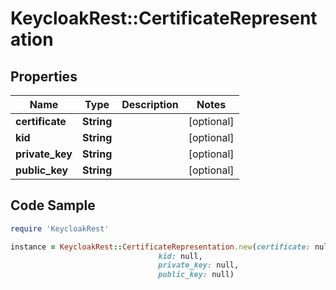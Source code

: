# KeycloakRest::CertificateRepresentation

## Properties

Name | Type | Description | Notes
------------ | ------------- | ------------- | -------------
**certificate** | **String** |  | [optional] 
**kid** | **String** |  | [optional] 
**private_key** | **String** |  | [optional] 
**public_key** | **String** |  | [optional] 

## Code Sample

```ruby
require 'KeycloakRest'

instance = KeycloakRest::CertificateRepresentation.new(certificate: null,
                                 kid: null,
                                 private_key: null,
                                 public_key: null)
```


